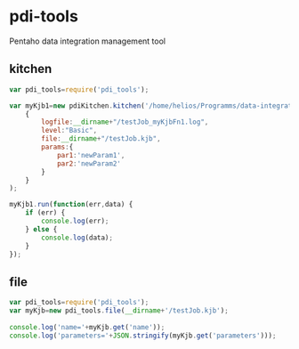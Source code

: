 pdi-tools 
====================================================
Pentaho data integration management tool

kitchen
-----
```js
var pdi_tools=require('pdi_tools');

var myKjb1=new pdiKitchen.kitchen('/home/helios/Programms/data-integration/kitchen.sh',
    {
        logfile:__dirname+"/testJob_myKjbFn1.log",
        level:"Basic",
        file:__dirname+"/testJob.kjb",
        params:{
            par1:'newParam1',
            par2:'newParam2'
        }
    }
);

myKjb1.run(function(err,data) {
    if (err) {
        console.log(err);
    } else {
        console.log(data);
    }
});
```
 
 file
---
```js
var pdi_tools=require('pdi_tools');
var myKjb=new pdi_tools.file(__dirname+'/testJob.kjb');
 
console.log('name='+myKjb.get('name'));
console.log('parameters='+JSON.stringify(myKjb.get('parameters')));
```